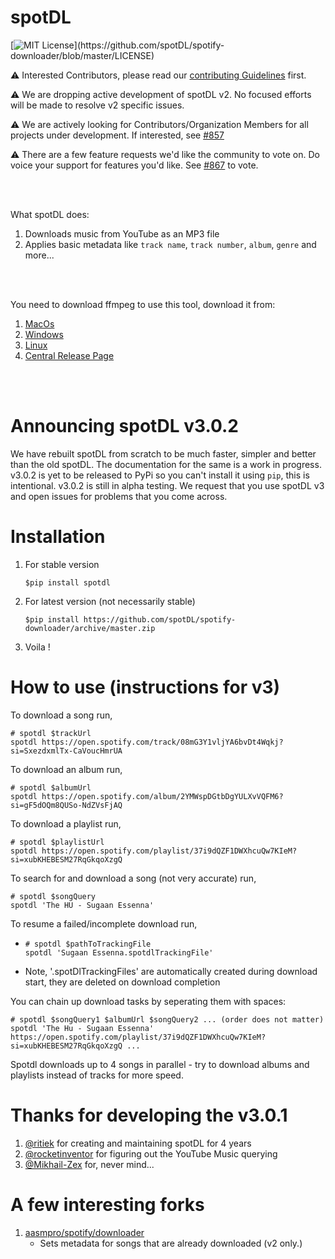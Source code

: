 # spotDL

[![MIT License](https://img.shields.io/apm/l/atomic-design-ui.svg?)](https://github.com/spotDL/spotify-downloader/blob/master/LICENSE)

⚠ Interested Contributors, please read our [contributing Guidelines](CONTRIBUTING.md) first.

⚠ We are dropping active development of spotDL v2. No focused efforts will be made to resolve v2
specific issues.

⚠ We are actively looking for Contributors/Organization Members for all projects under development. 
If interested, see [#857](https://github.com/spotDL/spotify-downloader/issues/857)

⚠ There are a few feature requests we'd like the community to vote on. Do voice your support for features you'd like.
See [#867](https://github.com/spotDL/spotify-downloader/issues/867) to vote.

<br><br>

What spotDL does:
1. Downloads music from YouTube as an MP3 file
2. Applies basic metadata like `track name`, `track number`, `album`, `genre` and more...

<br><br>

You need to download ffmpeg to use this tool, download it from:
1. [MacOs](https://evermeet.cx/ffmpeg/)
2. [Windows](https://www.gyan.dev/ffmpeg/builds/)
3. [Linux](https://johnvansickle.com/ffmpeg/)
4. [Central Release Page](https://ffmpeg.org/download.html)

<br><br>

# Announcing spotDL v3.0.2

We have rebuilt spotDL from scratch to be much faster, simpler and better than the old spotDL.
The documentation for the same is a work in progress. v3.0.2 is yet to be released to PyPi so you
can't install it using `pip`, this is intentional. v3.0.2 is still in alpha testing. We request that
you use spotDL v3 and open issues for problems that you come across.

# Installation

1. For stable version

    ```
    $pip install spotdl
    ```

2. For latest version (not necessarily stable)

    ```
    $pip install https://github.com/spotDL/spotify-downloader/archive/master.zip
    ```
        
3. Voila !

# How to use (instructions for v3)
To download a song run,

    # spotdl $trackUrl
    spotdl https://open.spotify.com/track/08mG3Y1vljYA6bvDt4Wqkj?si=SxezdxmlTx-CaVoucHmrUA

To download an album run,
    
    # spotdl $albumUrl
    spotdl https://open.spotify.com/album/2YMWspDGtbDgYULXvVQFM6?si=gF5dOQm8QUSo-NdZVsFjAQ

To download a playlist run,
    
    # spotdl $playlistUrl
    spotdl https://open.spotify.com/playlist/37i9dQZF1DWXhcuQw7KIeM?si=xubKHEBESM27RqGkqoXzgQ

To search for and download a song (not very accurate) run,
    
    # spotdl $songQuery
    spotdl 'The HU - Sugaan Essenna'

To resume a failed/incomplete download run,
    
-   ```
    # spotdl $pathToTrackingFile
    spotdl 'Sugaan Essenna.spotdlTrackingFile'
    ```

-   Note, '.spotDlTrackingFiles' are automatically created during download start, they are deleted on
    download completion

You can chain up download tasks by seperating them with spaces:
    
    # spotdl $songQuery1 $albumUrl $songQuery2 ... (order does not matter)
    spotdl 'The Hu - Sugaan Essenna' https://open.spotify.com/playlist/37i9dQZF1DWXhcuQw7KIeM?si=xubKHEBESM27RqGkqoXzgQ ...

Spotdl downloads up to 4 songs in parallel - try to download albums and playlists instead of
tracks for more speed.

# Thanks for developing the v3.0.1
1. [@ritiek](https://github.com/ritiek) for creating and maintaining spotDL for 4 years
2. [@rocketinventor](https://github.com/rocketinventor) for figuring out the YouTube Music querying
3. [@Mikhail-Zex](https://github.com/Mikhail-Zex) for, never mind...

# A few interesting forks
1. [aasmpro/spotify/downloader](https://github.com/aasmpro/spotify-downloader)
    - Sets metadata for songs that are already downloaded (v2 only.)

